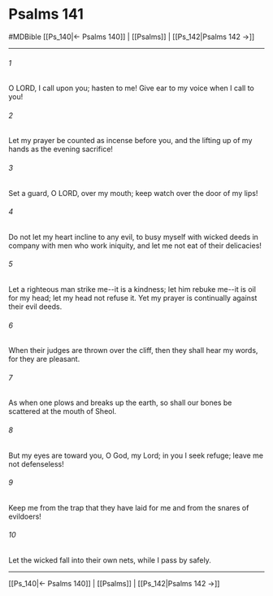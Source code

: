 # Psalms 141
#MDBible
[[Ps_140|← Psalms 140]] | [[Psalms]] | [[Ps_142|Psalms 142 →]]

***

###### 1 
O LORD, I call upon you; hasten to me! Give ear to my voice when I call to you! 

###### 2 
Let my prayer be counted as incense before you, and the lifting up of my hands as the evening sacrifice! 

###### 3 
Set a guard, O LORD, over my mouth; keep watch over the door of my lips! 

###### 4 
Do not let my heart incline to any evil, to busy myself with wicked deeds in company with men who work iniquity, and let me not eat of their delicacies! 

###### 5 
Let a righteous man strike me--it is a kindness; let him rebuke me--it is oil for my head; let my head not refuse it. Yet my prayer is continually against their evil deeds. 

###### 6 
When their judges are thrown over the cliff, then they shall hear my words, for they are pleasant. 

###### 7 
As when one plows and breaks up the earth, so shall our bones be scattered at the mouth of Sheol. 

###### 8 
But my eyes are toward you, O God, my Lord; in you I seek refuge; leave me not defenseless! 

###### 9 
Keep me from the trap that they have laid for me and from the snares of evildoers! 

###### 10 
Let the wicked fall into their own nets, while I pass by safely. 

***

[[Ps_140|← Psalms 140]] | [[Psalms]] | [[Ps_142|Psalms 142 →]]

